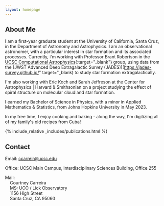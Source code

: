 ```yaml
---
layout: homepage
---
```


## About Me

I am a first-year graduate student at the University of California, Santa Cruz, in the Department of Astronomy and Astrophysics. I am an observational astronomer, with a particular interest in star formation and its associated processes. Currently, I'm working with Professor Brant Robertson in the [UCSC Computational Astrophysics](https://robertson.sites.ucsc.edu/){:target="_blank"} group, using data from the [JWST Advanced Deep Extragalactic Survey (JADES)](https://jades-survey.github.io/" target="_blank) to study star formation extragalactically.

I'm also working with Eric Koch and Sarah Jeffreson at the Center for Astrophysics \| Harvard & Smithsonian on a project studying the effect of spiral structure on molecular cloud and star formation.

I earned my Bachelor of Science in Physics, with a minor in Applied Mathematics & Statistics, from Johns Hopkins University in May 2023.

In my free time, I enjoy cooking and baking - along the way, I'm digitizing all of my family's old recipes from Cuba!

{% include_relative _includes/publications.html %}

<!-- ## Research

include link to ADS again

## Outreach & Teaching -->

## Contact

Email: [ccarreir@ucsc.edu](mailto:ccarreir@ucsc.edu)

Office: UCSC Main Campus, Interdisciplinary Sciences Building, Office 255

Mail: <br>
&nbsp; &nbsp; Courtney Carreira <br>
&nbsp; &nbsp; MS: UCO / Lick Observatory <br>
&nbsp; &nbsp; 1156 High Street <br>
&nbsp; &nbsp; Santa Cruz, CA 95060

<!-- Science Digest info, info in layman's terms and contact about public talks -->